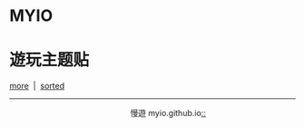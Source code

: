 # MYIO
# 遊玩主题贴
[more](https://myngy.github.io/)  |  [sorted](http://blog.sina.cn/dpool/blog/u/6514773409)<br />

---
                                                        慢遊 myio.github.io[::](https://github.com/myio/myio.github.io/edit/master/README.md)

